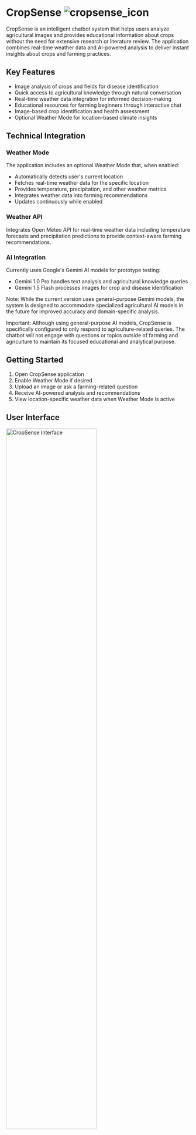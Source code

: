 # CropSense ![cropsense_icon](https://github.com/user-attachments/assets/84e58dc6-7a40-46c4-a937-2d438fb0cbf9)

CropSense is an intelligent chatbot system that helps users analyze agricultural images and provides educational information about crops without the need for extensive research or literature review. The application combines real-time weather data and AI-powered analysis to deliver instant insights about crops and farming practices.

## Key Features
- Image analysis of crops and fields for disease identification
- Quick access to agricultural knowledge through natural conversation
- Real-time weather data integration for informed decision-making
- Educational resources for farming beginners through interactive chat
- Image-based crop identification and health assessment
- Optional Weather Mode for location-based climate insights

## Technical Integration

### Weather Mode
The application includes an optional Weather Mode that, when enabled:
- Automatically detects user's current location
- Fetches real-time weather data for the specific location
- Provides temperature, precipitation, and other weather metrics
- Integrates weather data into farming recommendations
- Updates continuously while enabled

### Weather API
Integrates Open Meteo API for real-time weather data including temperature forecasts and precipitation predictions to provide context-aware farming recommendations.

### AI Integration
Currently uses Google's Gemini AI models for prototype testing:
- Gemini 1.0 Pro handles text analysis and agricultural knowledge queries
- Gemini 1.5 Flash processes images for crop and disease identification

Note: While the current version uses general-purpose Gemini models, the system is designed to accommodate specialized agricultural AI models in the future for improved accuracy and domain-specific analysis.

Important: Although using general-purpose AI models, CropSense is specifically configured to only respond to agriculture-related queries. The chatbot will not engage with questions or topics outside of farming and agriculture to maintain its focused educational and analytical purpose.

## Getting Started
1. Open CropSense application
2. Enable Weather Mode if desired
3. Upload an image or ask a farming-related question
4. Receive AI-powered analysis and recommendations
5. View location-specific weather data when Weather Mode is active

## User Interface

<img src="https://github.com/user-attachments/assets/1d1d14ca-46dc-4deb-8810-8ca6ea282784" width="70%" height="70%" alt="CropSense Interface">

## Notes
- Internet connection required for API functionality
- Supports image uploads for visual analysis
- No prior farming knowledge needed
- Real-time weather data integration
- Instant responses to agricultural queries
- Focused solely on agriculture-related topics and questions
- Location services required for Weather Mode functionality

## Support
For technical support or feature requests, please raise an issue in our GitHub repository.
